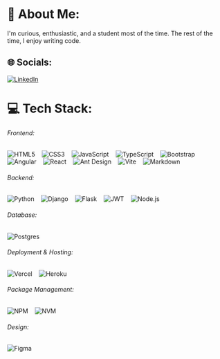 # 💫 About Me:

I'm curious, enthusiastic, and a student most of the time. The rest of the time, I enjoy writing code.

## 🌐 Socials:

[![LinkedIn](https://img.shields.io/badge/LinkedIn-%230077B5.svg?logo=linkedin&logoColor=white)](https://www.linkedin.com/in/samuel-muriuki-/)

# 💻 Tech Stack:

###### Frontend:

![HTML5](https://img.shields.io/badge/html5-%23E34F26.svg?style=for-the-badge&logo=html5&logoColor=white) &nbsp;&nbsp; ![CSS3](https://img.shields.io/badge/css3-%231572B6.svg?style=for-the-badge&logo=css3&logoColor=white) &nbsp;&nbsp; ![JavaScript](https://img.shields.io/badge/javascript-%23323330.svg?style=for-the-badge&logo=javascript&logoColor=%23F7DF1E) &nbsp;&nbsp; ![TypeScript](https://img.shields.io/badge/typescript-%23007ACC.svg?style=for-the-badge&logo=typescript&logoColor=white) &nbsp;&nbsp; ![Bootstrap](https://img.shields.io/badge/bootstrap-%238511FA.svg?style=for-the-badge&logo=bootstrap&logoColor=white) &nbsp;&nbsp; ![Angular](https://img.shields.io/badge/angular-%23DD0031.svg?style=for-the-badge&logo=angular&logoColor=white) &nbsp;&nbsp; ![React](https://img.shields.io/badge/react-%2320232a.svg?style=for-the-badge&logo=react&logoColor=%2361DAFB) &nbsp;&nbsp; ![Ant Design](https://img.shields.io/badge/-AntDesign-%230170FE?style=for-the-badge&logo=ant-design&logoColor=white) &nbsp;&nbsp; ![Vite](https://img.shields.io/badge/vite-%23646CFF.svg?style=for-the-badge&logo=vite&logoColor=white) &nbsp;&nbsp; ![Markdown](https://img.shields.io/badge/markdown-%23000000.svg?style=for-the-badge&logo=markdown&logoColor=white)

###### Backend:

![Python](https://img.shields.io/badge/python-3670A0?style=for-the-badge&logo=python&logoColor=ffdd54) &nbsp;&nbsp; ![Django](https://img.shields.io/badge/django-%23092E20.svg?style=for-the-badge&logo=django&logoColor=white) &nbsp;&nbsp; ![Flask](https://img.shields.io/badge/flask-%23000.svg?style=for-the-badge&logo=flask&logoColor=white) &nbsp;&nbsp; ![JWT](https://img.shields.io/badge/JWT-black?style=for-the-badge&logo=JSON%20web%20tokens) &nbsp;&nbsp; ![Node.js](https://img.shields.io/badge/node.js-6DA55F?style=for-the-badge&logo=node.js&logoColor=white)

###### Database:

![Postgres](https://img.shields.io/badge/postgres-%23316192.svg?style=for-the-badge&logo=postgresql&logoColor=white)

###### Deployment & Hosting:

![Vercel](https://img.shields.io/badge/vercel-%23000000.svg?style=for-the-badge&logo=vercel&logoColor=white) &nbsp;&nbsp; ![Heroku](https://img.shields.io/badge/heroku-%23430098.svg?style=for-the-badge&logo=heroku&logoColor=white)

###### Package Management:

![NPM](https://img.shields.io/badge/NPM-%23CB3837.svg?style=for-the-badge&logo=npm&logoColor=white) &nbsp;&nbsp; ![NVM](https://img.shields.io/badge/NVM-%2300ACD7.svg?style=for-the-badge&logo=npm&logoColor=white)

###### Design:

![Figma](https://img.shields.io/badge/figma-%23F24E1E.svg?style=for-the-badge&logo=figma&logoColor=white)
